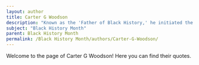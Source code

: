 ```yaml
---
layout: author
title: Carter G Woodson
description: "Known as the 'Father of Black History,' he initiated the celebration of Black History Month in 1926 to promote the understanding of African American history."
subject: "Black History Month"
parent: Black History Month
permalink: /Black History Month/authors/Carter-G-Woodson/
---
```


Welcome to the page of Carter G Woodson! Here you can find their quotes.
